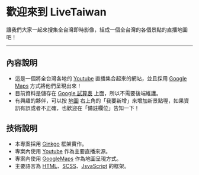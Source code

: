 # 歡迎來到 LiveTaiwan
讓我們大家一起來搜集全台灣即時影像，組成一個全台灣的各個景點的直播地圖吧！

---

## 內容說明
* 這是一個將全台灣各地的 [Youtube](https://www.youtube.com/) 直播集合起來的網站，並且採用 [Google Maps](https://www.google.com.tw/maps/) 方式將他們呈現出來！
* 目前資料是儲存在 [Google 試算表](https://www.google.com.tw/intl/zh-TW/sheets/about/) 上面，所以不需要後端維護。
* 有興趣的夥伴，可以按 [地圖](https://works.ioa.tw/LiveTaiwan/index.html) 右上角的「我要新增」來增加新景點喔，如果資訊有誤或者不正確，也歡迎在「備註欄位」告知一下！

## 技術說明
* 本專案採用 [Ginkgo](https://github.com/comdan66/Ginkgo) 框架實作。
* 專案內使用 [Youtube](https://www.youtube.com/) 作為主要直播來源。
* 專案內使用 [GoogleMaps](https://www.google.com.tw/maps/) 作為地圖呈現方式。
* 主要語言為 [HTML](https://zh.wikipedia.org/zh-tw/HTML)、[SCSS](https://sass-lang.com/guide)、[JsvaScript](https://zh.wikipedia.org/wiki/JavaScript) 的框架。
